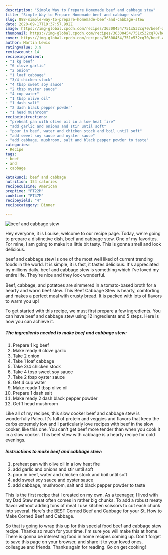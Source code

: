 ```yaml
---
description: "Simple Way to Prepare Homemade beef and cabbage stew"
title: "Simple Way to Prepare Homemade beef and cabbage stew"
slug: 888-simple-way-to-prepare-homemade-beef-and-cabbage-stew
date: 2020-09-17T19:37:57.992Z
image: https://img-global.cpcdn.com/recipes/36300454/751x532cq70/beef-and-cabbage-stew-recipe-main-photo.jpg
thumbnail: https://img-global.cpcdn.com/recipes/36300454/751x532cq70/beef-and-cabbage-stew-recipe-main-photo.jpg
cover: https://img-global.cpcdn.com/recipes/36300454/751x532cq70/beef-and-cabbage-stew-recipe-main-photo.jpg
author: Martin Lewis
ratingvalue: 3.9
reviewcount: 14
recipeingredient:
- "1 kg beef"
- "6 clove garlic"
- "2 onion"
- "1 loaf cabbage"
- "3/4 chicken stock"
- "4 tbsp sweet soy sauce"
- "2 tbsp oyster sauce"
- "4 cup water"
- "1 tbsp olive oil"
- "1 dash salt"
- "2 dash black pepper powder"
- "1 head mushroom"
recipeinstructions:
- "preheat pan with olive oil in a low heat fire"
- "add garlic and onions and stir until soft"
- "pour in beef, water and chicken stock and boil until soft"
- "add sweet soy sauce and oyster sauce"
- "add cabbage, mushroom, salt and black pepper powder to taste"
categories:
- Recipe
tags:
- beef
- and
- cabbage

katakunci: beef and cabbage 
nutrition: 154 calories
recipecuisine: American
preptime: "PT22M"
cooktime: "PT47M"
recipeyield: "4"
recipecategory: Dinner

---
```



![beef and cabbage stew](https://img-global.cpcdn.com/recipes/36300454/751x532cq70/beef-and-cabbage-stew-recipe-main-photo.jpg)

Hey everyone, it is Louise, welcome to our recipe page. Today, we're going to prepare a distinctive dish, beef and cabbage stew. One of my favorites. For mine, I am going to make it a little bit tasty. This is gonna smell and look delicious.

beef and cabbage stew is one of the most well liked of current trending foods in the world. It is simple, it is fast, it tastes delicious. It's appreciated by millions daily. beef and cabbage stew is something which I've loved my entire life. They're nice and they look wonderful.

Beef, cabbage, and potatoes are simmered in a tomato-based broth for a hearty and warm beef stew. This Beef Cabbage Stew is hearty, comforting and makes a perfect meal with crusty bread. It is packed with lots of flavors to warm you up!


To get started with this recipe, we must first prepare a few ingredients. You can have beef and cabbage stew using 12 ingredients and 5 steps. Here is how you can achieve it.

<!--inarticleads1-->

##### The ingredients needed to make beef and cabbage stew:

1. Prepare 1 kg beef
1. Make ready 6 clove garlic
1. Take 2 onion
1. Take 1 loaf cabbage
1. Take 3/4 chicken stock
1. Take 4 tbsp sweet soy sauce
1. Take 2 tbsp oyster sauce
1. Get 4 cup water
1. Make ready 1 tbsp olive oil
1. Prepare 1 dash salt
1. Make ready 2 dash black pepper powder
1. Get 1 head mushroom


Like all of my recipes, this slow cooker beef and cabbage stew is wonderfully Paleo. It&#39;s full of protein and veggies and flavors that keep the carbs extremely low and I particularly love recipes with beef in the slow cooker, like this one. You can&#39;t get beef more tender than when you cook it in a slow cooker. This beef stew with cabbage is a hearty recipe for cold evenings. 

<!--inarticleads2-->

##### Instructions to make beef and cabbage stew:

1. preheat pan with olive oil in a low heat fire
1. add garlic and onions and stir until soft
1. pour in beef, water and chicken stock and boil until soft
1. add sweet soy sauce and oyster sauce
1. add cabbage, mushroom, salt and black pepper powder to taste


This is the first recipe that I created on my own. As a teenager, I lived with my Dad Stew meat often comes in rather big chunks. To add a robust meaty flavor without adding tons of meat I use kitchen scissors to cut each chunk into several. Here&#39;s the BEST Corned Beef and Cabbage for your St. How to Make Corned Beef and Cabbage. 

So that is going to wrap this up for this special food beef and cabbage stew recipe. Thanks so much for your time. I'm sure you will make this at home. There is gonna be interesting food in home recipes coming up. Don't forget to save this page on your browser, and share it to your loved ones, colleague and friends. Thanks again for reading. Go on get cooking!
